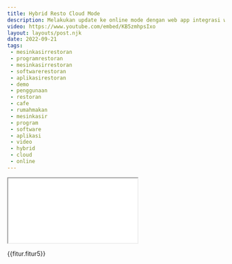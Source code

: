 ```yaml
---
title: Hybrid Resto Cloud Mode
description: Melakukan update ke online mode dengan web app integrasi website restoran cafe rumah makan.
video: https://www.youtube.com/embed/KB5zmhpsIxo
layout: layouts/post.njk
date: 2022-09-21
tags:
 - mesinkasirrestoran
 - programrestoran
 - mesinkasirrestoran
 - softwarerestoran
 - aplikasirestoran
 - demo
 - penggunaan
 - restoran
 - cafe
 - rumahmakan
 - mesinkasir
 - program
 - software
 - aplikasi
 - video
 - hybrid
 - cloud
 - online
---
```


<div class="video">
<iframe src="{{video}}" title="{{title}}"></iframe>
</div>

{{fitur.fitur5}}
